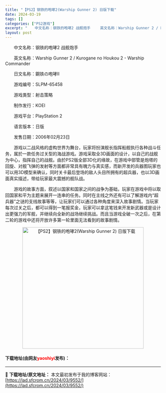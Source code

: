 ```yaml
---
title: "【PS2】钢铁的咆哮2(Warship Gunner 2) 日版下载"
date: 2024-03-19
tags: []
categories: ["PS2游戏"]
excerpt: "　　中文名称：钢铁的咆哮2 战舰炮手 　　英文名称：Warship Gunner 2 / Kurogane no Houkou 2 - Warship Commander 　　日文名称：鋼铁の咆哮II 　　游戏编号：SLPM-65458 　　游戏类型：射击策略 　　制作发行：KOEI 　　游戏平台：&hellip;"
layout: post
---
```


 <p>　　中文名称：钢铁的咆哮2 战舰炮手</p> <p>　　英文名称：Warship Gunner 2 / Kurogane no Houkou 2 - Warship Commander</p> <p>　　日文名称：鋼铁の咆哮II</p> <p>　　游戏编号：SLPM-65458</p> <p>　　游戏类型：射击策略</p> <p>　　制作发行：KOEI</p> <p>　　游戏平台：PlayStation 2</p> <p>　　语言版本：日版</p> <p>　　发售日期：2006年02月23日</p> <p>　　游戏以二战风格的虚构世界为舞台，玩家将扮演舰长指挥船舰执行各种战斗任务，属於一款任务过关型的海战游戏。游戏采取全3D画面的设计，以自己的战舰为中心，指挥自己的战舰。由於PS2版全部3D化的缘故，在游戏中部管是炮塔的回旋、对舰飞弹的发射等方面都非常具有魄力与真实感，而新开发的兵器图玩家也可以用3D模型来确认，同时关卡最后登场的敌人头目所拥有的超兵器，也以3D画面真实描述，带给玩家最大震撼的舰队战。</p> <p>　　游戏的故事方面，叙述以国家和国家之间的战争为基础，玩家在游戏中将以取回国家和平为主题来展开一连串的任务。同时在主线之外还有可以了解游戏内&ldquo;超兵器&rdquo;之谜的支线故事等等，让玩家们可以通过各种角度来深入故事剧情。当玩家每次过关之后，都可以得到一笔报奖金，玩家可以拿这笔钱来开发新武器或是设计出更强力的军舰，并继续向全新的战场继续挑战。而且当游戏全破一次之后，在第二轮的游戏中还将开放许多第一轮里面无法看到的故事剧情。</p> <p align="center"><img align="" border="0" src="https://lad.sfcrom.cn/wp-content/uploads/2024/03/20240319_65f9988008c57.jpg" width="392" alt="【PS2】钢铁的咆哮2(Warship Gunner 2) 日版下载" /></p> <p><h4>下载地址(由网友<font color="red">yaoshiyi</font>发布)：</h4></p> 

---
📖 **下载地址/原文地址：** 本文最初发布于我的博客网站：[https://lad.sfcrom.cn/2024/03/9552/](https://lad.sfcrom.cn/2024/03/9552/)
